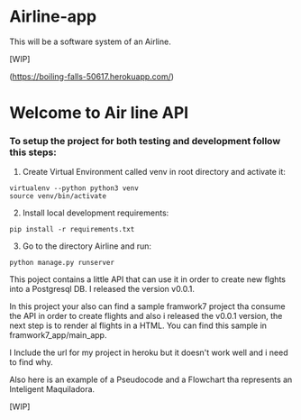 # Airline-app
This will be a software system of an Airline.

[WIP] 

(https://boiling-falls-50617.herokuapp.com/)

# Welcome to Air line API

### To setup the project for both testing and development follow this steps: 

1. Create Virtual Environment called venv in root directory and activate it:
```shell
virtualenv --python python3 venv
source venv/bin/activate
```

2. Install local development requirements:
```shell
pip install -r requirements.txt
```

3. Go to the directory Airline and run:
```shell
python manage.py runserver
```
This poject contains a little API that can use it in order to create new flghts into a Postgresql DB. I released the version v0.0.1.

In this project your also can find a sample framwork7 project tha consume the API in order to create flights and also i released the v0.0.1 version, the next step is to render al flights in a HTML.
You can find this sample in framwork7_app/main_app.

I Include the url for my project in heroku but it doesn't work well and i need to find why.

Also here is an example of a Pseudocode and a Flowchart tha represents an Inteligent Maquiladora.

[WIP]
